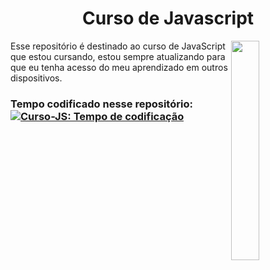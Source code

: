 <div align="center">
  <h1>Curso de Javascript
</div>

<img align="right" src="https://user-images.githubusercontent.com/69599810/122681166-76669c80-d1c9-11eb-9803-404802448384.png" width="30%">

<div align="left">
  <p>Esse repositório é destinado ao curso de JavaScript que estou cursando, estou sempre atualizando para que eu tenha acesso do meu aprendizado em outros dispositivos.</p>
<//div>

### Tempo codificado nesse repositório: &nbsp;  [![Curso-JS: Tempo de codificação](https://wakatime.com/badge/github/iamThiagoo/Curso-Js.svg)](https://wakatime.com/badge/github/iamThiagoo/Curso-Js)
